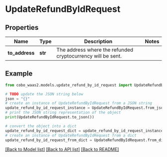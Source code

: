 # UpdateRefundByIdRequest


## Properties

Name | Type | Description | Notes
------------ | ------------- | ------------- | -------------
**to_address** | **str** | The address where the refunded cryptocurrency will be sent. | 

## Example

```python
from cobo_waas2.models.update_refund_by_id_request import UpdateRefundByIdRequest

# TODO update the JSON string below
json = "{}"
# create an instance of UpdateRefundByIdRequest from a JSON string
update_refund_by_id_request_instance = UpdateRefundByIdRequest.from_json(json)
# print the JSON string representation of the object
print(UpdateRefundByIdRequest.to_json())

# convert the object into a dict
update_refund_by_id_request_dict = update_refund_by_id_request_instance.to_dict()
# create an instance of UpdateRefundByIdRequest from a dict
update_refund_by_id_request_from_dict = UpdateRefundByIdRequest.from_dict(update_refund_by_id_request_dict)
```
[[Back to Model list]](../README.md#documentation-for-models) [[Back to API list]](../README.md#documentation-for-api-endpoints) [[Back to README]](../README.md)



